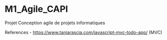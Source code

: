 # M1_Agile_CAPI
Projet Conception agile de projets informatiques

References
    - https://www.taniarascia.com/javascript-mvc-todo-app/ (MVC)